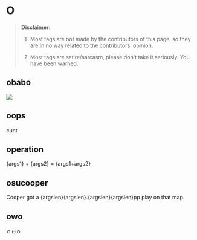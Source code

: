 # O

> **Disclaimer:** 
> 
> 1. Most tags are not made by the contributors of this page, so they are in no way related to the contributors' opinion.
> 
> 2. Most tags are satire/sarcasm, please don't take it seriously. You have been warned.

## obabo

![](https://cdn.discordapp.com/attachments/223264079672770561/725312791891935312/f514bac531597d4c40bbbfa4919df31f3.jpg)

## oops

cunt

## operation

{args1} + {args2} = {args1+args2}

## osucooper

᠎Cooper got a {argslen}{argslen}.{argslen}{argslen}pp play on that map.

## owo

​᠎ㅇㅂㅇ